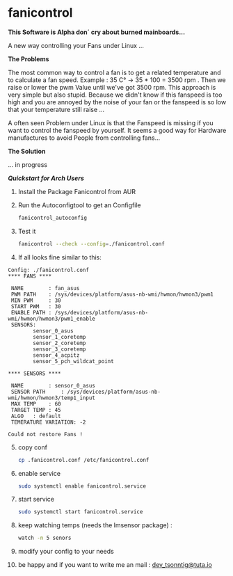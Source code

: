 # fanicontrol

**__This Software is Alpha don´ cry about burned mainboards...__**

A new way controlling your Fans under Linux ...


**The Problems**

The most common way to control a fan is to get a related temperature and to calculate a fan speed.
Example : 35 C° -> 35 * 100 = 3500 rpm . Then we raise or lower the pwm Value until we've got 3500 rpm.
This approach is very simple but also stupid. Because we didn't know if this fanspeed is too high and you are annoyed by the noise of your fan or the fanspeed is so low that your temperature still raise ...

A often seen Problem under Linux is that the Fanspeed is missing if you want to control the fanspeed by yourself. It seems a good way for Hardware manufactures to avoid People from controlling fans...

**The Solution**

... in progress

***Quickstart for Arch Users***

1. Install the Package Fanicontrol from AUR

2. Run the Autoconfigtool to get an Configfile 
   ```sh
   fanicontrol_autoconfig
   ```
3. Test it
   ```sh
   fanicontrol --check --config=./fanicontrol.conf
   ```   
4. If all looks fine similar to this:
```ShellSession
Config: ./fanicontrol.conf
**** FANS ****

 NAME        : fan_asus
 PWM PATH    : /sys/devices/platform/asus-nb-wmi/hwmon/hwmon3/pwm1
 MIN PWM     : 30
 START PWM   : 30
 ENABLE PATH : /sys/devices/platform/asus-nb-wmi/hwmon/hwmon3/pwm1_enable
 SENSORS: 
 		sensor_0_asus
 		sensor_1_coretemp
 		sensor_2_coretemp
 		sensor_3_coretemp
 		sensor_4_acpitz
 		sensor_5_pch_wildcat_point

**** SENSORS ****

 NAME        : sensor_0_asus
 SENSOR PATH     : /sys/devices/platform/asus-nb-wmi/hwmon/hwmon3/temp1_input
 MAX TEMP    : 60
 TARGET TEMP : 45
 ALGO   : default
 TEMERATURE VARIATION: -2

Could not restore Fans !

```   
5. copy conf
   ```sh
   cp .fanicontrol.conf /etc/fanicontrol.conf
   ```   
6. enable service
   ```sh
   sudo systemctl enable fanicontrol.service
   ```   
7. start service
   ```sh
   sudo systemctl start fanicontrol.service
   ```   
8. keep watching temps (needs the lmsensor package) :
   ```sh
   watch -n 5 senors
   ```   
9. modify your config to your needs

10. be happy and if you want to write me an mail : dev_tsonntig@tuta.io



